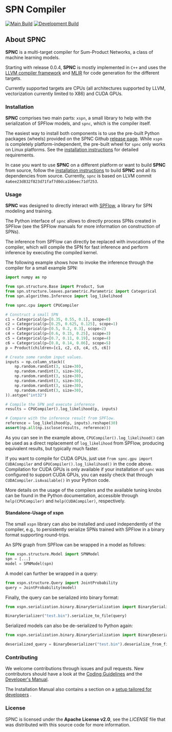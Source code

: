 # SPN Compiler #

[![Main Build](https://github.com/esa-tu-darmstadt/spn-compiler/actions/workflows/release-build-linux.yml/badge.svg)](https://github.com/esa-tu-darmstadt/spn-compiler/actions/workflows/release-build-linux.yml)
[![Development Build](https://github.com/esa-tu-darmstadt/spn-compiler/actions/workflows/weekly-build-linux.yml/badge.svg)](https://github.com/esa-tu-darmstadt/spn-compiler/actions/workflows/weekly-build-linux.yml)

## About SPNC ##

**SPNC** is a multi-target compiler for Sum-Product Networks, a class of machine learning models.

Starting with release 0.0.4, **SPNC** is mostly implemented in `C++` and uses
the [LLVM compiler framework](https://llvm.org/)
and [MLIR](https://mlir.llvm.org) for code generation for the different targets.

Currently supported targets are CPUs (all architectures supported by LLVM, vectorization currently limited to X86) and
CUDA GPUs.


### Installation ###

**SPNC** comprises two main parts: `xspn`, a small library to help with the serialization of SPFlow models, and `spnc`,
which is the compiler itself.

The easiest way to install both components is to use the pre-built Python packages (wheels) provided on the SPNC
Github [release page](https://github.com/esa-tu-darmstadt/spn-compiler/releases). While `xspn` is completely
platform-independent, the pre-built wheel for `spnc` only works on Linux platforms. See
the [installation instructions](https://github.com/esa-tu-darmstadt/spn-compiler/wiki/Installation-Manual) for detailed
requirements.

In case you want to use **SPNC** on a different platform or want to build **SPNC** from source, follow
the [installation instructions](https://github.com/esa-tu-darmstadt/spn-compiler/wiki/Installation-Manual) to build
**SPNC** and all its dependencies from source. Currently, `spnc` is based on LLVM
commit `4a6ee23d832f823d71faf7d0dca1b6eec71df253`.

### Usage ###

**SPNC** was designed to directly interact with [SPFlow](https://spflow.github.io/SPFlow/), 
a library for SPN modeling and training. 

The Python interface of `spnc` allows to directly process SPNs created in SPFlow 
(see the SPFlow manuals for more information on construction of SPNs).

The inference from SPFlow can directly be replaced with invocations of the compiler, which will 
compile the SPN for fast inference and perform inference by executing the compiled kernel. 

The following example shows how to invoke the inference through the compiler for a small example SPN:

```python
import numpy as np

from spn.structure.Base import Product, Sum
from spn.structure.leaves.parametric.Parametric import Categorical
from spn.algorithms.Inference import log_likelihood

from spnc.cpu import CPUCompiler

# Construct a small SPN
c1 = Categorical(p=[0.35, 0.55, 0.1], scope=0)
c2 = Categorical(p=[0.25, 0.625, 0.125], scope=1)
c3 = Categorical(p=[0.5, 0.2, 0.3], scope=2)
c4 = Categorical(p=[0.6, 0.15, 0.25], scope=3)
c5 = Categorical(p=[0.7, 0.11, 0.19], scope=4)
c6 = Categorical(p=[0.8, 0.14, 0.06], scope=5)
p = Product(children=[c1, c2, c3, c4, c5, c6])

# Create some random input values.
inputs = np.column_stack((
    np.random.randint(3, size=30),
    np.random.randint(3, size=30),
    np.random.randint(3, size=30),
    np.random.randint(3, size=30),
    np.random.randint(3, size=30),
    np.random.randint(3, size=30),
)).astype("int32")

# Compile the SPN and execute inference
results = CPUCompiler().log_likelihood(p, inputs)

# Compare with the inference result from SPFlow.
reference = log_likelihood(p, inputs).reshape(30)
assert(np.all(np.isclose(results, reference)))
```

As you can see in the example above, `CPUCompiler().log_likelihood()` can be used as a direct 
replacement of `log_likelihood` from SPFlow, producing equivalent results, but typically much faster.

If you want to compile for CUDA GPUs, just use `from spnc.gpu import CUDACompiler` and 
`GPUCompiler().log_likelihood()` in the code above. Compilation for CUDA GPUs is only available if 
your installation of `spnc` was configured to support CUDA GPUs, you can easily check that through 
`CUDACompiler.isAvailable()` in your Python code.

More details on the usage of the compilers and the available tuning knobs can be found in the 
Python documentation, accessible through `help(CPUCompiler)` and `help(CUDACompiler)`, respectively.

#### Standalone-Usage of xspn ####

The small `xspn` library can also be installed and used independently of the compiler, e.g.,
to persistently serialize SPNs trained with SPFlow in a binary format supporting round-trips.

An SPN graph from SPFlow can be wrapped in a model as follows:

```python
from xspn.structure.Model import SPNModel
spn = [...]
model = SPNModel(spn)
```

A model can further be wrapped in a query:

```python
from xspn.structure.Query import JointProbability
query = JointProbability(model)
```

Finally, the query can be serialized into binary format:

```python
from xspn.serialization.binary.BinarySerialization import BinarySerializer

BinarySerializer("test.bin").serialize_to_file(query)
```

Serialized models can also be de-serialized to Python again:

```python
from xspn.serialization.binary.BinarySerialization import BinaryDeserializer

deserialized_query = BinaryDeserializer("test.bin").deserialize_from_file()
```

### Contributing ###

We welcome contributions through issues and pull requests. New contributors should have a look at
the [Coding Guidelines](https://github.com/esa-tu-darmstadt/spn-compiler/wiki/Coding-Guidelines) and
the [Developer's Manual](https://github.com/esa-tu-darmstadt/spn-compiler/wiki/Developer's-Manual).

The Installation Manual also contains a section on a
[setup tailored for developers](https://github.com/esa-tu-darmstadt/spn-compiler/wiki/Installation-Manual#for-developers)
.

### License ###

SPNC is licensed under the **Apache License v2.0**, see the *LICENSE* file that was distributed with this source code
for more information.
